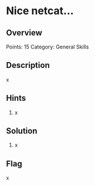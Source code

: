 # Nice netcat...
## Overview
Points: 15
Category: General Skills

## Description
x

## Hints

1. x

## Solution

1. x

## Flag

x                                                   
